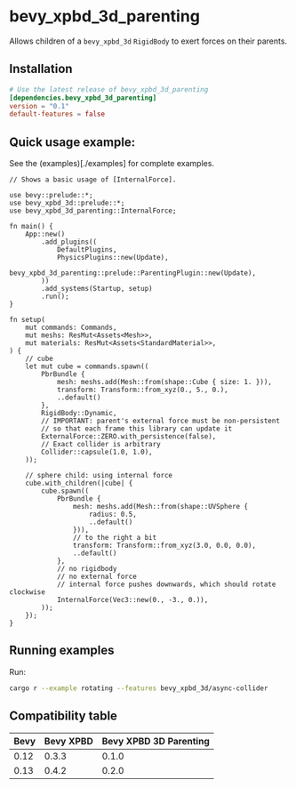 # bevy_xpbd_3d_parenting
Allows children of a `bevy_xpbd_3d` `RigidBody` to exert forces on their parents.

## Installation
```toml
# Use the latest release of bevy_xpbd_3d_parenting
[dependencies.bevy_xpbd_3d_parenting]
version = "0.1"
default-features = false
```

## Quick usage example:
See the (examples)[./examples] for complete examples.
```rust,no_run
// Shows a basic usage of [InternalForce].

use bevy::prelude::*;
use bevy_xpbd_3d::prelude::*;
use bevy_xpbd_3d_parenting::InternalForce;

fn main() {
	App::new()
		.add_plugins((
			DefaultPlugins,
			PhysicsPlugins::new(Update),
			bevy_xpbd_3d_parenting::prelude::ParentingPlugin::new(Update),
		))
		.add_systems(Startup, setup)
		.run();
}

fn setup(
	mut commands: Commands,
	mut meshs: ResMut<Assets<Mesh>>,
	mut materials: ResMut<Assets<StandardMaterial>>,
) {
	// cube
	let mut cube = commands.spawn((
		PbrBundle {
			mesh: meshs.add(Mesh::from(shape::Cube { size: 1. })),
			transform: Transform::from_xyz(0., 5., 0.),
			..default()
		},
		RigidBody::Dynamic,
		// IMPORTANT: parent's external force must be non-persistent
		// so that each frame this library can update it
		ExternalForce::ZERO.with_persistence(false),
		// Exact collider is arbitrary
		Collider::capsule(1.0, 1.0),
	));

	// sphere child: using internal force
	cube.with_children(|cube| {
		cube.spawn((
			PbrBundle {
				mesh: meshs.add(Mesh::from(shape::UVSphere {
					radius: 0.5,
					..default()
				})),
				// to the right a bit
				transform: Transform::from_xyz(3.0, 0.0, 0.0),
				..default()
			},
			// no rigidbody
			// no external force
			// internal force pushes downwards, which should rotate clockwise
			InternalForce(Vec3::new(0., -3., 0.)),
		));
	});
}
```

## Running examples
Run:
```sh
cargo r --example rotating --features bevy_xpbd_3d/async-collider
```

## Compatibility table
| Bevy | Bevy XPBD | Bevy XPBD 3D Parenting |
| ---- | --------- | ---------------------- |
| 0.12 | 0.3.3     | 0.1.0									|
| 0.13 | 0.4.2		 | 0.2.0									|
